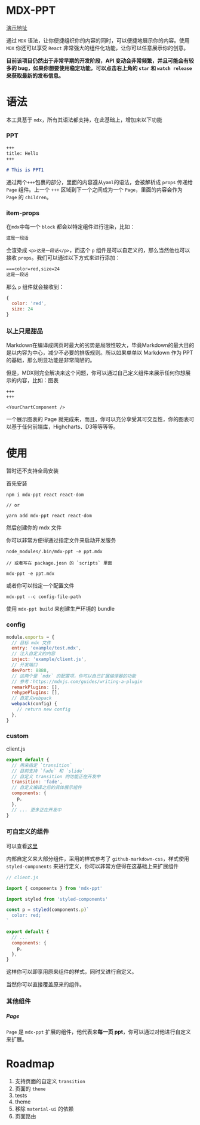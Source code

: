 # MDX-PPT

[演示地址](http://mdxppt.jokcy.me)

通过 `MDX` 语法，让你便捷组织你的内容的同时，可以便捷地展示你的内容。使用 `MDX` 你还可以享受 `React` 非常强大的组件化功能，让你可以任意展示你的创意。

**目前该项目仍然出于非常早期的开发阶段，API 变动会非常频繁，并且可能会有较多的 bug，如果你想要使用稳定功能，可以点击右上角的 `star` 和 `watch release` 来获取最新的发布信息。**

# 语法

本工具基于 `mdx`，所有其语法都支持，在此基础上，增加来以下功能

### PPT

```md
+++
title: Hello
+++

# This is PPT1
```

通过两个`+++`包裹的部分，里面的内容遵从`yaml`的语法，会被解析成 `props` 传递给 `Page` 组件。上一个 `+++` 区域到下一个之间成为一个 `Page`，里面的内容会作为 `Page` 的 `children`。

### item-props

在`mdx`中每一个 `block` 都会以特定组件进行渲染，比如：

```md
这是一段话
```

会渲染成 `<p>这是一段话</p>`，而这个 `p` 组件是可以自定义的，那么当然他也可以接收 `props`。我们可以通过以下方式来进行添加：

```md
===color=red,size=24
这是一段话
```

那么 `p` 组件就会接收到：

```js
{
  color: 'red',
  size: 24
}
```

### 以上只是甜品

Markdown在编译成网页时最大的劣势是局限性较大，毕竟Markdown的最大目的是以内容为中心，减少不必要的排版规则。所以如果单单以 Markdown 作为 PPT 的基础，那么明显功能是非常简陋的。

但是，MDX则完全解决来这个问题，你可以通过自己定义组件来展示任何你想展示的内容，比如：图表

```
+++
+++

<YourChartComponent />
```

一个展示图表的 Page 就完成来，而且，你可以充分享受其可交互性，你的图表可以基于任何前端库，Highcharts、D3等等等等。

# 使用

暂时还不支持全局安装

首先安装

```
npm i mdx-ppt react react-dom

// or

yarn add mdx-ppt react react-dom
```

然后创建你的 mdx 文件

你可以非常方便得通过指定文件来启动开发服务

```
node_modules/.bin/mdx-ppt -e ppt.mdx

// 或者写在 package.josn 的 `scripts` 里面

mdx-ppt -e ppt.mdx
```

或者你可以指定一个配置文件

```
mdx-ppt --c config-file-path
```

使用 `mdx-ppt build` 来创建生产环境的 bundle

### config

```js
module.exports = {
  // 目标 mdx 文件
  entry: 'example/test.mdx',
  // 注入自定义的内容
  inject: 'example/client.js',
  // 开发端口
  devPort: 8888,
  // 这两个是 `mdx` 的配置项，你可以自己扩展编译器的功能
  // 参考：https://mdxjs.com/guides/writing-a-plugin
  remarkPlugins: [],
  rehypePlugins: [],
  // 自定义webpack
  webpack(config) {
    // return new config
  },
}
```

### custom

client.js

```js
export default {
  // 用来指定 `transition`
  // 目前支持 `fade` 和 `slide`
  // 自定义 transition 的功能正在开发中
  transition: 'fade',
  // 自定义编译之后的具体展示组件
  components: {
    p,
  },
  // ... 更多正在开发中
}
```

### 可自定义的组件

可以查看[这里](https://mdxjs.com/getting-started#table-of-components)

内部自定义来大部分组件，采用的样式参考了 `github-markdown-css`，样式使用 `styled-components` 来进行定义，你可以非常方便得在这基础上来扩展组件

```js
// client.js

import { components } from 'mdx-ppt'

import styled from 'styled-components'

const p = styled(components.p)`
  color: red;
`

export default {
  // ...
  components: {
    p,
  },
}
```

这样你可以即享用原来组件的样式，同时又进行自定义。

当然你可以直接覆盖原来的组件。

### 其他组件

##### Page

`Page` 是 `mdx-ppt` 扩展的组件，他代表来**每一页 ppt**，你可以通过对他进行自定义来扩展。

# Roadmap

1. 支持页面的自定义 `transition`
2. 页面的 `theme`
3. tests
4. theme
5. 移除 `material-ui` 的依赖
6. 页面路由
